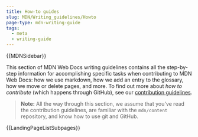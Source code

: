 ```yaml
---
title: How-to guides
slug: MDN/Writing_guidelines/Howto
page-type: mdn-writing-guide
tags:
  - meta
  - writing-guide
---
```


{{MDNSidebar}}

This section of MDN Web Docs writing guidelines contains all the step-by-step information for accomplishing specific tasks when contributing to MDN Web Docs: how we use markdown, how we add an entry to the glossary, how we move or delete pages, and more. To find out more about _how to contribute_ (which happens through GitHub), see our [contribution guidelines](/en_US/docs/MDN/Community/Contributing).

> **Note:** All the way through this section, we assume that you've read the contribution guidelines, are familiar with the `mdn/content` repository, and know how to use git and GitHub.

{{LandingPageListSubpages}}
